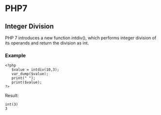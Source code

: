 # PHP7
## Integer Division
PHP 7 introduces a new function intdiv(), which performs integer division of its operands and return the division as int.

### Example

```
<?php
   $value = intdiv(10,3);
   var_dump($value);
   print(" ");
   print($value);
?>
```

Result:

```
int(3) 
3
```
